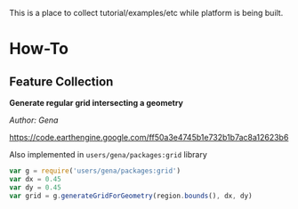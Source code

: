 This is a place to collect tutorial/examples/etc while platform is being built.

# How-To

## Feature Collection

**Generate regular grid intersecting a geometry**

*Author: Gena*

https://code.earthengine.google.com/ff50a3e4745b1e732b1b7ac8a12623b6

Also implemented in `users/gena/packages:grid` library

```js
var g = require('users/gena/packages:grid')
var dx = 0.45
var dy = 0.45
var grid = g.generateGridForGeometry(region.bounds(), dx, dy)
```
